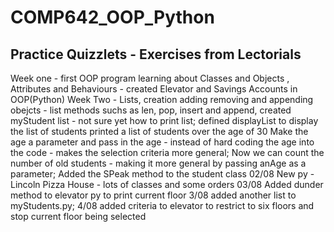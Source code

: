 # COMP642_OOP_Python

## Practice Quizzlets - Exercises from Lectorials

 Week one - first OOP program learning about Classes and Objects , Attributes and Behaviours - created Elevator and Savings Accounts in OOP(Python)
 Week Two - Lists, creation adding removing and appending obejcts - list methods suchs as len, pop, insert and append, created myStudent list - not sure yet how to print list;
 defined displayList to display the list of students
 printed a list of students over the age of 30
Make the age a parameter and pass in the age - instead of hard coding the age into the code - makes the selection criteria more general;
Now we can count the number of old students - making it more general by passing anAge as a parameter;
Added the SPeak method to the student class
02/08 New py - Lincoln Pizza House - lots of classes and some orders
03/08 Added dunder method to elevator py to print current floor
3/08 added another list to myStudents.py;
4/08 added criteria to elevator to restrict to six floors and stop current floor being selected

